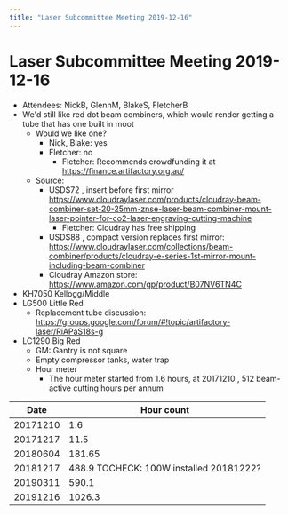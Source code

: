```yaml
---
title: "Laser Subcommittee Meeting 2019-12-16"
---
```

# Laser Subcommittee Meeting 2019-12-16

-   Attendees: NickB, GlennM, BlakeS, FletcherB
-   We'd still like red dot beam combiners, which would render getting a tube that has one built in moot
    -   Would we like one?
        -   Nick, Blake: yes
        -   Fletcher: no
            -   Fletcher: Recommends crowdfunding it at <https://finance.artifactory.org.au/>
    -   Source:
        -   USD\$72 , insert before first mirror <https://www.cloudraylaser.com/products/cloudray-beam-combiner-set-20-25mm-znse-laser-beam-combiner-mount-laser-pointer-for-co2-laser-engraving-cutting-machine>
            -   Fletcher: Cloudray has free shipping
        -   USD\$88 , compact version replaces first mirror: <https://www.cloudraylaser.com/collections/beam-combiner/products/cloudray-e-series-1st-mirror-mount-including-beam-combiner>
        -   Cloudray Amazon store: <https://www.amazon.com/gp/product/B07NV6TN4C>
-   KH7050 Kellogg/Middle
-   LG500 Little Red
    -   Replacement tube discussion: <https://groups.google.com/forum/#!topic/artifactory-laser/RiAPaS18s-g>
-   LC1290 Big Red
    -   GM: Gantry is not square
    -   Empty compressor tanks, water trap
    -   Hour meter
        -   The hour meter started from 1.6 hours, at 20171210 , 512 beam-active cutting hours per annum

| Date     | Hour count                              |
|----------|-----------------------------------------|
| 20171210 | 1.6                                     |
| 20171217 | 11.5                                    |
| 20180604 | 181.65                                  |
| 20181217 | 488.9 TOCHECK: 100W installed 20181222? |
| 20190311 | 590.1                                   |
| 20191216 | 1026.3                                  |
